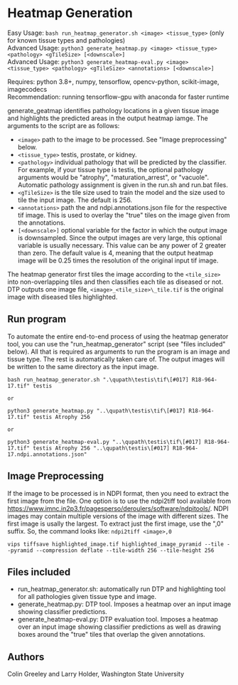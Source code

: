 # Heatmap Generation

Easy Usage: `bash run_heatmap_generator.sh <image> <tissue_type>` (only for known tissue types and pathologies)\
Advanced Usage: `python3 generate_heatmap.py <image> <tissue_type> <pathology> <gTileSize> [<downscale>]`\
Advanced Usage: `python3 generate_heatmap-eval.py <image> <tissue_type> <pathology> <gTileSize> <annotations> [<downscale>]`

Requires: python 3.8+, numpy, tensorflow, opencv-python, scikit-image, imagecodecs\
Recommendation: running tensorflow-gpu with anaconda for faster runtime

generate_geatmap identifies pathology locations in a given tissue image and highlights the 
predicted areas in the output heatmap iamge. The arguments to the script are as follows:
* `<image>` path to the image to be processed. See "Image preprocessing" below.
* `<tissue_type>` testis, prostate, or kidney.
* `<pathology>` individual pathology that will be predicted by the classifier.
  For example, if your tissue type is testis, the optional pathology arguments
  would be "atrophy", "maturation_arrest", or "vacuole". Automatic pathology
  assignment is given in the run.sh and run.bat files.
* `<gTileSize>` is the tile size used to train the model and the size used
   to tile the input image. The default is 256.
* `<annotations>` path the and ndpi.annotations.json file for the respective tif
   image. This is used to overlay the "true" tiles on the image given from the
   annotations.
* `[<downscale>]` optional variable for the factor in which the output image is
  downsampled. Since the output images are very large, this optional variable is
  usually necessary. This value can be any power of 2 greater than zero. The default
  value is 4, meaning that the output heatmap image will be 0.25 times the resolution
  of the original input tif image.

The heatmap generator first tiles the image according to the `<tile_size>` into non-overlapping
tiles and then classifies each tile as diseased or not. DTP outputs one image file,
`<image>_<tile_size>\_tile.tif` is the original image with diseased tiles
highlighted.

## Run program

To automate the entire end-to-end process of using the heatmap generator tool, 
you can use the "run_heatmap_generator" script (see "files included" below). All that 
is required as arguments to run the program is an image and tissue type. The
rest is automatically taken care of. The output images will be written to the
same directory as the input image.

    bash run_heatmap_generator.sh ".\qupath\testis\tif\[#017] R18-964-17.tif" testis

    or

    python3 generate_heatmap.py "..\qupath\testis\tif\[#017] R18-964-17.tif" testis Atrophy 256

    or

    python3 generate_heatmap-eval.py "..\qupath\testis\tif\[#017] R18-964-17.tif" testis Atrophy 256 "..\qupath\testis\[#017] R18-964-17.ndpi.annotations.json"

## Image Preprocessing

If the image to be processed is in NDPI format, then you need to extract the
first image from the file. One option is to use the ndpi2tiff tool available
from <https://www.imnc.in2p3.fr/pagesperso/deroulers/software/ndpitools/>. NDPI
images may contain multiple versions of the image with different sizes. The
first image is usally the largest. To extract just the first image, use the
",0" suffix. So, the command looks like: `ndpi2tiff <image>,0`

    vips tiffsave highlighted_image.tif highlighted_image_pyramid --tile --pyramid --compression deflate --tile-width 256 --tile-height 256

## Files included

* run_heatmap_generator.sh: automatically run DTP and highlighting tool for all pathologies
  given tissue type and image.
* generate_heatmap.py: DTP tool. Imposes a heatmap over an input image showing
  classifier predictions.
* generate_heatmap-eval.py: DTP evaluation tool. Imposes a heatmap over an input image showing
  classifier predictions as well as drawing boxes around the "true" tiles that
  overlap the given annotations.

## Authors

Colin Greeley and Larry Holder, Washington State University

